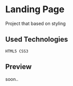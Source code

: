 # Landing Page

Project that based on styling

## Used Technologies

```
HTML5 CSS3
```

## Preview

soon..